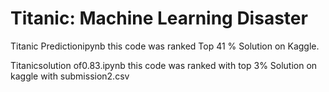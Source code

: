 # Titanic: Machine Learning Disaster
Titanic Predictionipynb this code was ranked Top 41 % Solution on Kaggle.


Titanicsolution of0.83.ipynb this code was ranked with top 3% Solution on kaggle with submission2.csv
